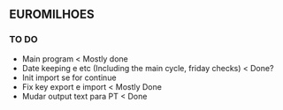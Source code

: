 ## EUROMILHOES

### TO DO

* Main program < Mostly done
* Date keeping e etc (Including the main cycle, friday checks) < Done?
* Init import se for continue
* Fix key export e import < Mostly Done
* Mudar output text para PT < Done
